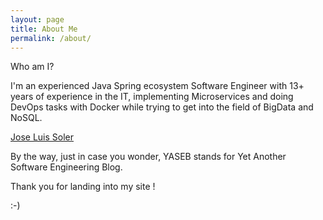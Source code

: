```yaml
---
layout: page
title: About Me
permalink: /about/
---
```


Who am I?

I'm an experienced Java Spring ecosystem Software Engineer with 13+ years of experience in the IT, implementing Microservices and doing DevOps tasks with Docker while trying to get into the field of BigData and NoSQL.

<div class="LI-profile-badge"  data-version="v1" data-size="medium" data-locale="en_US" data-type="horizontal" data-theme="dark" data-vanity="joseluisoler"><a class="LI-simple-link" href='https://es.linkedin.com/in/joseluisoler?trk=profile-badge'>Jose Luis Soler</a></div>

By the way, just in case you wonder, YASEB stands for Yet Another Software Engineering Blog.

Thank you for landing into my site ! 

:-)


